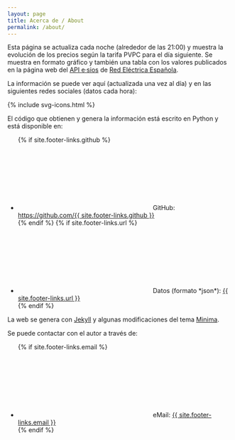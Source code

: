```yaml
---
layout: page
title: Acerca de / About
permalink: /about/
---
```


Esta página se actualiza cada noche (alrededor de las 21:00) y muestra la evolución de los precios según la tarifa PVPC para el día siguiente. Se muestra en formato gráfico y también una tabla con los valores publicados en la página web del [API  e·sios](https://api.esios.ree.es/) de [Red Eléctrica Española](https://www.ree.es/es).

La información se puede ver aquí (actualizada una vez al día) y en las siguientes redes sociales (datos cada hora):

{% include svg-icons.html %}

El código que obtienen y genera la información está escrito en Python y está disponible en:

<ul>
{% if site.footer-links.github %} <li> <svg class="svg-icon grey"> <use xlink:href="{{ 'assets/minima-social-icons.svg#github' | relative_url }}"></use> </svg> GitHub: <a target="_blank" href="https://github.com/{{ site.footer-links.github }}" class="u-url url" rel="me">https://github.com/{{ site.footer-links.github }}</a></li>{% endif %}
{% if site.footer-links.url %} <li> <svg class="svg-icon grey"> <use xlink:href="{{ 'assets/minima-social-icons.svg#url' | relative_url }}"></use> </svg> Datos (formato *json*): <a target="_blank" href="{{ site.footer-links.url }}" class="u-url url" >{{ site.footer-links.url }}</a></li>{% endif %}
</ul>

La web se genera con [Jekyll](https://jekyllrb.com/) y algunas modificaciones del tema [Minima](https://github.com/jekyll/minima).


Se puede contactar con el autor a través de:

<ul>
{% if site.footer-links.email %} <li> <svg class="svg-icon grey"> <use xlink:href="{{ 'assets/minima-social-icons.svg#email' | relative_url }}"></use> </svg> eMail: <a target="_blank" href="mailto:{{ site.footer-links.github }}" class="u-url url" rel="me">{{ site.footer-links.email }}</a></li>{% endif %}
</ul>


